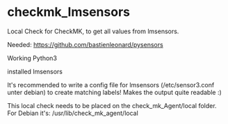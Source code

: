 # checkmk_lmsensors

Local Check for CheckMK, to get all values from lmsensors. 

Needed: https://github.com/bastienleonard/pysensors

Working Python3

installed lmsensors

It's recommended to write a config file for lmsensors (/etc/sensor3.conf unter debian) to create matching labels! Makes the output quite readable :) 

This local check needs to be placed on the check_mk_Agent/local folder. For Debian it's: /usr/lib/check_mk_agent/local